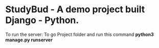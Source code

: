 # StudyBud - A demo project built Django - Python.
<p> To run the server: To go Project folder and run this command <b>python3 manage.py runserver<b></p>
